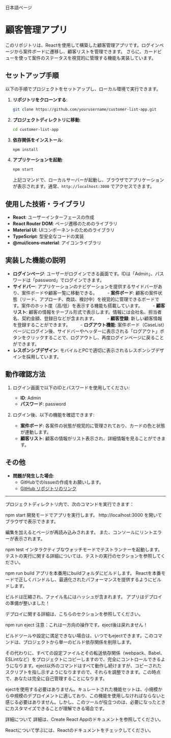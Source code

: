 
日本語ページ
# 顧客管理アプリ

このリポジトリは、Reactを使用して構築した顧客管理アプリです。ログインページから案件ボードに遷移し、顧客リストを管理できます。
さらに、カードビューを使って案件のステータスを視覚的に管理する機能も実装しています。

## セットアップ手順
以下の手順でプロジェクトをセットアップし、ローカル環境で実行できます。
1. **リポジトリをクローンする**:
    ```bash
    git clone https://github.com/yourusername/customer-list-app.git
    ```

2. **プロジェクトディレクトリに移動**:
    ```bash
    cd customer-list-app
    ```

3. **依存関係をインストール**:
    ```bash
    npm install
    ```

4. **アプリケーションを起動**:
    ```bash
    npm start
    ```

    上記コマンドで、ローカルサーバーが起動し、ブラウザでアプリケーションが表示されます。通常、`http://localhost:3000` でアクセスできます。

## 使用した技術・ライブラリ

- **React**: ユーザーインターフェースの作成
- **React Router DOM**: ページ遷移のためのライブラリ
- **Material UI**: UIコンポーネントのためのライブラリ
- **TypeScript**: 型安全なコードの実装
- **@mui/icons-material**: アイコンライブラリ

## 実装した機能の説明

- **ログインページ**: ユーザーがログインできる画面です。IDは「Admin」、パスワードは「password」でログインできます。
- **サイドバー**: アプリケーションのナビゲーションを提供するサイドバーがあり、案件ボードや顧客一覧に移動できる。
　　- **案件ボード**: 顧客の案件状態（リード、アプローチ、商談、検討中）を視覚的に管理できるボードです。案件のホット度（高/低）を表示する機能も搭載しています。
　　- **顧客リスト**: 顧客の情報をテーブル形式で表示します。情報には会社名、担当者名、契約金額、登録日などが含まれます。
　　- **顧客登録**: 新しい顧客情報を登録することができます。
　　- **ログアウト機能**: 案件ボード（CaseList）ページにログイン後、サイドバーやヘッダーに表示される「ログアウト」ボタンをクリックすることで、ログアウトし、再度ログインページに戻ることができます。
- **レスポンシブデザイン**: モバイルとPCで適切に表示されるレスポンシブデザインを採用しています。

## 動作確認方法

1. ログイン画面で以下のIDとパスワードを使用してください:
   - **ID**: Admin
   - **パスワード**: password

2. ログイン後、以下の機能を確認できます:
   - **案件ボード**: 各案件の状態が視覚的に管理されており、カードの色と状態が連動します。
   - **顧客リスト**: 顧客の情報がリスト表示され、詳細情報を見ることができます。

## その他

- **問題が発生した場合**:
    - GitHubでのIssueの作成をお願いします。
    - [GitHub リポジトリのリンク](https://github.com/yourusername/customer-list-app)
 

-------------------------------
プロジェクトディレクトリ内で、次のコマンドを実行できます：

npm start
開発モードでアプリを実行します。
http://localhost:3000 を開いてブラウザで表示できます。

編集を加えるとページが再読み込みされます。
また、コンソールにリントエラーが表示されます。

npm test
インタラクティブなウォッチモードでテストランナーを起動します。
テストの実行に関する詳細については、テストの実行のセクションを参照してください。

npm run build
アプリを本番用にbuildフォルダにビルドします。
Reactを本番モードで正しくバンドルし、最適化されたパフォーマンスを提供するようにビルドします。

ビルドは圧縮され、ファイル名にはハッシュが含まれます。
アプリはデプロイの準備が整いました！

デプロイに関する詳細は、こちらのセクションを参照してください。

npm run eject
注意：これは一方向の操作です。eject後は戻れません！

ビルドツールや設定に満足できない場合は、いつでもejectできます。このコマンドは、プロジェクトから単一のビルド依存関係を削除します。

その代わりに、すべての設定ファイルとその転送依存関係（webpack、Babel、ESLintなど）をプロジェクトにコピーしますので、完全にコントロールできるようになります。eject以外のコマンドはすべて動作し続けますが、コピーされたスクリプトを指し示すようになりますので、それらを調整できます。この時点で、あなたは完全に自己管理することになります。

ejectを使用する必要はありません。キュレートされた機能セットは、小規模から中規模のデプロイメントに適しており、この機能を使用しなければならないと感じる必要はありません。しかし、このツールが役立つのは、必要になったときにカスタマイズできることが理解できる場合です。

詳細について
詳細は、Create React Appのドキュメントを参照してください。

Reactについて学ぶには、Reactのドキュメントをチェックしてください。
